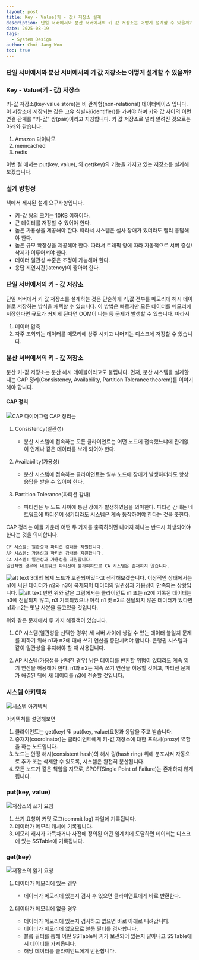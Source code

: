 ```yaml
---
layout: post
title: Key - Value(키 - 값) 저장소 설계
description: 단일 서버에서와 분산 서버에서의 키 값 저장소는 어떻게 설계할 수 있을까?
date: 2025-08-19
tags:
  - System Design
author: Choi Jang Woo
toc: true
---
```


### 단일 서버에서와 분산 서버에서의 키 값 저장소는 어떻게 설계할 수 있을까?

### Key - Value(키 - 값) 저장소 
키-값 저장소(key-value store)는 비 관계형(non-relational) 데이터베이스 입니다. 이 저장소에 저장되는 값은 고유 식별자(identifier)를 가져야 하며 키와 값 사이의 이런 연결 관계를 “키-값” 쌍(pair)이라고 지칭합니다. 키 값 저장소로 널리 알려진 것으로는 아래와 같습니다.
1. Amazon 다이나모
2. memcached
3. redis

이번 절 에서는 put(key, value), 와 get(key)의 기능을 가지고 있는 저장소를 설계해보겠습니다.

### 설계 방향성 
책에서 제시된 설계 요구사항입니다.

- 키-값 쌍의 크기는 10KB 이하이다.
- 큰 데이터를 저장할 수 있어야 한다.
- 높은 가용성을 제공해야 한다. 따라서 시스템은 설사 장애가 있더라도 빨리 응답해야 한다.
- 높은 규모 확장성을 제공해야 한다. 따라서 트래픽 양에 따라 자동적으로 서버 증설/삭제가 이루어져야 한다.
- 데이터 일관성 수준은 조정이 가능해야 한다.
- 응답 지연시간(latency)이 짧아야 한다.

### 단일 서버에서의 키 - 값 저장소
단일 서버에서 키 값 저장소를 설계하는 것은 단순하게 키,값 전부를 메모리에 해시 테이블로 저장하는 방식을 채택할 수 있습니다. 이 방법은 빠르지만 모든 데이터를 메모리에 저장한다면 규모가 커지게 된다면 OOM이 나는 등 문제가 발생할 수 있습니다. 따라서
1. 데이터 압축
2. 자주 조회되는 데이터를 메모리에 상주 시키고 나머지는 디스크에 저장할 수 있습니다.
### 분산 서버에서의 키 - 값 저장소
분산 키-값 저장소는 분산 해시 테이블이라고도 불립니다. 먼저, 분산 시스템을 설계할 때는 CAP 정리(Consistency, Availability, Partition Tolerance theorem)를 이야기해야 합니다.

#### CAP 정리
![CAP 다이어그램](/images/sd/2/image.png)
CAP 정리는 
1. Consistency(일관성) 
    - 분산 시스템에 접속하는 모든 클라이언트는 어떤 노드에 접속했느냐에 관계없이 언제나 같은 데이터를 보게 되어야 한다.

2. Availability(가용성)
    - 분산 시스템에 접속하는 클라이언트는 일부 노드에 장애가 발생하더라도 항상 응답을 받을 수 있어야 한다.

3. Partition Tolerance(파티션 감내)
    - 파티션은 두 노드 사이에 통신 장애가 발생하였음을 의미한다. 파티션 감내는 네트워크에 파티션이 생기더라도 시스템은 계속 동작하여야 한다는 것을 뜻한다.

CAP 정리는 이들 가운데 어떤 두 가지를 충족하려면 나머지 하나는 반드시 희생되어야 한다는 것을 의미합니다. 

```
CP 시스템: 일관성과 파티션 감내를 지원합니다. 
AP 시스템: 가용성과 파티션 감내를 지원합니다. 
CA 시스템: 일관성과 가용성을 지원합니다. 
일반적인 경우에 네트워크 파티션이 불가피하므로 CA 시스템은 존재하지 않습니다.
```
![alt text](/images/sd/2/image-4.png)
3대의 복제 노드가 보관되어있다고 생각해보겠습니다. 이상적인 상태에서는 n1에 써진 데이터가 n2와 n3에 복제되어 데이터의 일관성과 가용성이 만족되는 상황입니다.
![alt text](/images/sd/2/image-5.png)
반면 위와 같은 그림에서는 클라이언트 n1 또는 n2에 기록된 데이터는 n3에 전달되지 않고, n3 기록되었으나 아직 n1 및 n2로 전달되지 않은 데이터가 있다면 n1과 n2는 옛날 사본을 들고있을 것입니다.

위와 같은 문제에서 두 가지 해결책이 있습니다.

1. CP 시스템(일관성을 선택한 경우)
세 서버 사이에 생길 수 있는 데이터 불일치 문제를 피하기 위해 n1과 n2에 대해 쓰기 연산을 중단시켜야 합니다. 은행권 시스템과 같이 일관성을 유지해야 할 때 사용됩니다.

2. AP 시스템(가용성을 선택한 경우)
낡은 데이터를 반환할 위험이 있더라도 계속 읽기 연산을 허용해야 한다. n1과 n2는 계속 쓰기 연산을 허용할 것이고, 파티션 문제가 해결된 뒤에 새 데이터를 n3에 전송할 것입니다.

### 시스템 아키텍쳐 
![시스템 아키텍쳐 ](/images/sd/2/image-1.png)

아키텍쳐를 설명해보면 
1. 클라이언트는 get(key) 및 put(key, value)요청과 응답을 주고 받습니다.
2. 중재자(coordinator)는 클라이언트에게 키-값 저장소에 대한 프락시(proxy) 역할을 하는 노드입니다.
3. 노드는 안정 해시(consistent hash)의 해시 링(hash ring) 위에 분포시켜 자동으로 추가 또는 삭제할 수 있도록, 시스템은 완전히 분산됩니다.
4. 모든 노드가 같은 책임을 지므로, SPOF(Single Point of Failure)는 존재하지 않게 됩니다. 

### put(key, value)
![저장소의 쓰기 요청](/images/sd/2/image-2.png)
1. 쓰기 요청이 커밋 로그(commit log) 파일에 기록됩니다.
2. 데이터가 메모리 캐시에 기록됩니다.
3. 메모리 캐시가 가득차거나 사전에 정의된 어떤 임계치에 도달하면 데이터는 디스크에 있는 SSTable에 기록됩니다.

### get(key)
![저장소의 읽기 요청](/images/sd/2/image-3.png)

1. 데이터가 메모리에 있는 경우
    - 데이터가 메모리에 있는지 검사 후 있으면 클라이언트에게 바로 반환한다.

2. 데이터가 메모리에 없을 경우
    - 데이터가 메모리에 있는지 검사하고 없으면 바로 아래로 내려갑니다.
    - 데이터가 메모리에 없으므로 블룸 필터를 검사합니다.
    - 블룸 필터를 통해 어떤 SSTable에 키가 보관되어 있는지 알아내고 SSTable에서 데이터를 가져옵니다.
    - 해당 데이터를 클라이언트에게 반환합니다.